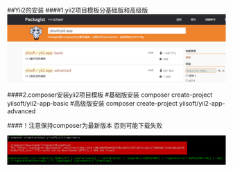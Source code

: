 ##Yii2的安装
####1.yii2项目模板分基础版和高级版
![](/assets/QQ截图20190409152906.png)

####2.composer安装yii2项目模板
    #基础版安装
    composer create-project yiisoft/yii2-app-basic
    #高级版安装
    composer create-project yiisoft/yii2-app-advanced  

####！注意保持composer为最新版本 否则可能下载失败  
    
![](/assets/QQ截图20190409153525.png)
